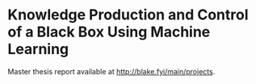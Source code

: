 # Knowledge Production and Control of a Black Box Using Machine Learning

Master thesis report available at <http://blake.fyi/main/projects>.
